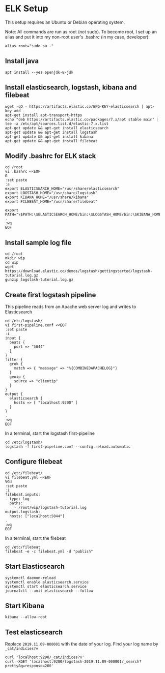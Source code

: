 # ELK Setup

This setup requires an Ubuntu or Debian operating system.

Note: All commands are run as root (not sudo). To become root, I set up an alias and put it into my non-root user's .bashrc (in my case, developer):

```
alias root="sudo su -"
```

## Install java
```
apt install --yes openjdk-8-jdk
```

## Install elasticsearch, logstash, kibana and filebeat
```
wget -qO - https://artifacts.elastic.co/GPG-KEY-elasticsearch | apt-key add -
apt-get install apt-transport-https
echo "deb https://artifacts.elastic.co/packages/7.x/apt stable main" | tee -a /etc/apt/sources.list.d/elastic-7.x.list
apt-get update && apt-get install elasticsearch
apt-get update && apt-get install logstash
apt-get update && apt-get install kibana
apt-get update && apt-get install filebeat
```

## Modify .bashrc for ELK stack

```
cd /root
vi .bashrc <<EOF
G
:set paste
:a
export ELASTICSEARCH_HOME="/usr/share/elasticsearch"
export LOGSTASH_HOME="/usr/share/logstash"
export KIBANA_HOME="/usr/share/kibana"
export FILEBEAT_HOME="/usr/share/filebeat"

export PATH="\$PATH:\$ELASTICSEARCH_HOME/bin:\$LOGSTASH_HOME/bin:\$KIBANA_HOME/bin:\$FILEBEAT_HOME/bin"
.
:wq
EOF
```


## Install sample log file

```
cd /root
mkdir wip
cd wip
wget https://download.elastic.co/demos/logstash/gettingstarted/logstash-tutorial.log.gz
gunzip logstash-tutorial.log.gz
```

## Create first logstash pipeline

This pipeline reads from an Apache web server log and writes to Elasticsearch

```
cd /etc/logstash/
vi first-pipeline.conf <<EOF
:set paste
:i
input {
  beats {
    port => "5044"
  }
}
filter {
  grok {
    match => { "message" => "%{COMBINEDAPACHELOG}"}
  }
  geoip {
    source => "clientip"
  }
}
output {
  elasticsearch {
    hosts => [ "localhost:9200" ]
  }
}
.
:wq
EOF
```

In a terminal, start the logstash first-pipeline

```
cd /etc/logstash/
logstash -f first-pipeline.conf --config.reload.automatic
```

## Configure filebeat

```
cd /etc/filebeat/
vi filebeat.yml <<EOF
VGd
:set paste
:i
filebeat.inputs:
- type: log
  paths:
    - /root/wip/logstash-tutorial.log 
output.logstash:
  hosts: ["localhost:5044"]
.
:wq
EOF
```

In a terminal, start the filebeat

```
cd /etc/filebeat
filebeat -e -c filebeat.yml -d "publish"
```

## Start Elasticsearch

```
systemctl daemon-reload
systemctl enable elasticsearch.service
systemctl start elasticsearch.service
journalctl --unit elasticsearch --follow
```

## Start Kibana

```
kibana --allow-root
```

## Test elasticsearch

Replace `2019.11.09-000001` with the date of your log. Find your log name by `_cat/indicies?v`

```
curl 'localhost:9200/_cat/indices?v'
curl -XGET 'localhost:9200/logstash-2019.11.09-000001/_search?pretty&q=response=200'
```
